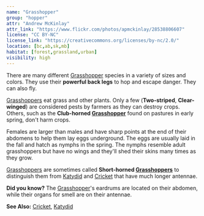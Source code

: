 ```yaml
---
name: "Grasshopper"
group: "hopper"
attr: "Andrew McKinlay"
attr_link: "https://www.flickr.com/photos/apmckinlay/28538806607"
license: "CC BY-NC"
license_link: "https://creativecommons.org/licenses/by-nc/2.0/"
location: [bc,ab,sk,mb]
habitat: [forest,grassland,urban]
visibility: high
---
```

There are many different [Grasshopper](/insects/grasshop/) species in a variety of sizes and colors. They use their **powerful back legs** to hop and escape danger. They can also fly.

[Grasshoppers](/insects/grasshop/) eat grass and other plants. Only a few (**Two-striped**, **Clear-winged**) are considered pests by farmers as they can destroy crops. Others, such as the **Club-horned [Grasshopper](/insects/grasshop/)** found on pastures in early spring, don't harm crops.

Females are larger than males and have sharp points at the end of their abdomens to help them lay eggs underground. The eggs are usually laid in the fall and hatch as nymphs in the spring. The nymphs resemble adult grasshoppers but have no wings and they'll shed their skins many times as they grow.

[Grasshoppers](/insects/grasshop/) are sometimes called **Short-horned [Grasshoppers](/insects/grasshop/)** to distinguish them from [Katydid](/insects/katydid/) and [Cricket](/insects/cricket/) that have much longer antennae.

**Did you know?** The [Grasshopper](/insects/grasshop/)'s eardrums are located on their abdomen, while their organs for smell are on their antennae.

<!-- generated, do not edit -->
**See Also:**
[Cricket](/insects/cricket/),
[Katydid](/insects/katydid/)
